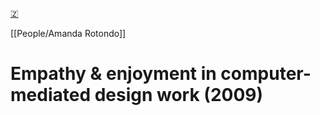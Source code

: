 [🇿](zotero://select/library/items/V74M8FED)

[[People/Amanda Rotondo]] 
# Empathy & enjoyment in computer-mediated design work (2009)

